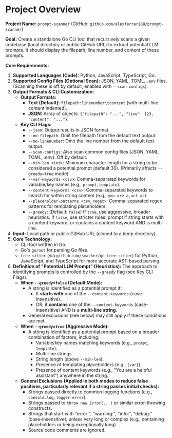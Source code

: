 # Project Overview

**Project Name:** `prompt-scanner` (GitHub: `github.com/alexferrari88/prompt-scanner`)

**Goal:**
Create a standalone Go CLI tool that recursively scans a given codebase (local directory or public GitHub URL) to extract potential LLM prompts. It should display the filepath, line number, and content of these prompts.

**Core Requirements:**
1.  **Supported Languages (Code):** Python, JavaScript, TypeScript, Go.
2.  **Supported Config Files (Optional Scan):** JSON, YAML, TOML, `.env` files. (Scanning these is off by default, enabled with `--scan-configs`).
3.  **Output Formats & CLI Customization:**
    *   **Output Formats:**
        *   **Text (Default):** `filepath:linenumber\tcontent` (with multi-line content indented).
        *   **JSON:** Array of objects: `{"filepath": "...", "line": 123, "content": "..."}`.
    *   **Key CLI Flags:**
        *   `--json`: Output results in JSON format.
        *   `--no-filepath`: Omit the filepath from the default text output.
        *   `--no-linenumber`: Omit the line number from the default text output.
        *   `--scan-configs`: Also scan common config files (JSON, YAML, TOML, .env). Off by default.
        *   `--min-len <int>`: Minimum character length for a string to be considered a potential prompt (default 30). (Primarily affects `--greedy=true` mode).
        *   `--var-keywords <csv>`: Comma-separated keywords for variable/key names (e.g., `prompt,template`).
        *   `--content-keywords <csv>`: Comma-separated keywords to search for within string content (e.g., `you are a,act as`).
        *   `--placeholder-patterns <csv_regex>`: Comma-separated regex patterns for templating placeholders.
        *   `--greedy`: (Default: `false`) If `true`, use aggressive, broader heuristics. If `false`, use stricter rules: prompt if string starts with a content keyword, or contains a content keyword AND is multi-line.
4.  **Input:** Local path or public GitHub URL (cloned to a temp directory).
5.  **Core Technology:**
    *   CLI tool written in Go.
    *   Go's `go/ast` for parsing Go files.
    *   `tree-sitter` (via `github.com/smacker/go-tree-sitter`) for Python, JavaScript, and TypeScript for more accurate AST-based parsing.
6.  **Definition of "Potential LLM Prompt" (Heuristics):** The approach to identifying prompts is controlled by the `--greedy` flag (see Key CLI Flags).
    *   **When `--greedy=false` (Default Mode):**
        *   A string is identified as a potential prompt if:
            *   It **starts with** one of the `--content-keywords` (case-insensitive).
            *   OR, it **contains** one of the `--content-keywords` (case-insensitive) AND is a **multi-line string**.
        *   General exclusions (see below) may still apply if these conditions are met.
    *   **When `--greedy=true` (Aggressive Mode):**
        *   A string is identified as a potential prompt based on a broader combination of factors, including:
            *   Variable/key names matching keywords (e.g., `prompt`, `template`).
            *   Multi-line strings.
            *   String length (above `--min-len`).
            *   Presence of templating placeholders (e.g., `{var}`).
            *   Presence of content keywords (e.g., "You are a helpful assistant") anywhere in the string.
    *   **General Exclusions (Applied in both modes to reduce false positives, particularly relevant if a string passes initial checks):**
        *   Strings passed directly to common logging functions (e.g., `console.log`, `logger.error`).
        *   Strings passed to `throw new Error(...)` or similar error-throwing constructs.
        *   Strings that start with "error:", "warning:", "info:", "debug:" (case-insensitive), unless very long or complex (e.g., containing placeholders or being exceptionally long).
        *   Source code comments are ignored.
